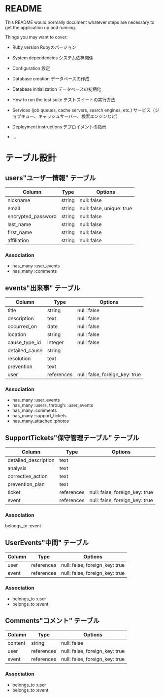 # README

This README would normally document whatever steps are necessary to get the
application up and running.

Things you may want to cover:

* Ruby version
Rubyのバージョン

* System dependencies
システム依存関係

* Configuration
設定

* Database creation
データベースの作成

* Database initialization
データベースの初期化

* How to run the test suite
テストスイートの実行方法

* Services (job queues, cache servers, search engines, etc.)
サービス（ジョブキュー、キャッシュサーバー、検索エンジンなど）

* Deployment instructions
デプロイメントの指示

* ...


# テーブル設計

## users"ユーザー情報" テーブル

| Column             | Type   | Options                   |
| ------------------ | ------ | ------------------------- |
| nickname           | string | null: false               |
| email              | string | null: false, unique: true |
| encrypted_password | string | null: false               |
| last_name          | string | null: false               |
| first_name         | string | null: false               |
| affiliation        | string | null: false               |

### Association
- has_many :user_events
- has_many :comments 


## events"出来事" テーブル

| Column              | Type      | Options                        |
| ------------------- | --------- | ------------------------------ |
| title               | string    | null: false                    |
| description         | text      | null: false                    |
| occurred_on         | date      | null: false                    |
| location            | string    | null: false                    |
| cause_type_id       | integer   | null: false                    |
| detailed_cause      | string    |                                |
| resolution          | text      |                                |
| prevention          | text      |                                |
| user                | references| null: false, foreign_key: true |

### Association
- has_many :user_events
- has_many :users, through: :user_events
- has_many :comments
- has_many :support_tickets
- has_many_attached :photos


## SupportTickets"保守管理テーブル" テーブル

| Column               | Type             | Options                        |
| -------------------- | ---------------- | ------------------------------ |
| detailed_description | text             |                                |
| analysis             | text             |                                |
| corrective_action    | text             |                                |
| prevention_plan      | text             |                                |
| ticket               | references       | null: false, foreign_key: true |
| event                | references       | null: false, foreign_key: true |

### Association
belongs_to :event 


## UserEvents"中間" テーブル

| Column         | Type       | Options                        |
| -------------- | ---------- | ------------------------------ |
| user           | references | null: false, foreign_key: true |
| event          | references | null: false, foreign_key: true |

### Association
- belongs_to :user 
- belongs_to :event


## Comments"コメント" テーブル

| Column         | Type       | Options                        |
| -------------- | ---------- | ------------------------------ |
| content        | string     | null: false                    |
| user           | references | null: false, foreign_key: true |
| event          | references | null: false, foreign_key: true |

### Association
- belongs_to :user 
- belongs_to :event
